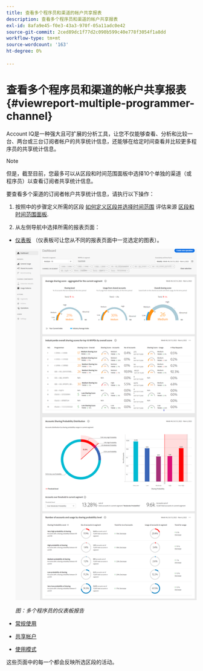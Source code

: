 ```yaml
---
title: 查看多个程序员和渠道的帐户共享报表
description: 查看多个程序员和渠道的帐户共享报表
exl-id: 8afa9e45-f0e3-43a3-970f-05a11adc0e42
source-git-commit: 2ced89dc1f77d2c090b599c40e778f3054f1a8dd
workflow-type: tm+mt
source-wordcount: '163'
ht-degree: 0%

---
```


# 查看多个程序员和渠道的帐户共享报表 {#viewreport-multiple-programmer-channel}

Account IQ是一种强大且可扩展的分析工具，让您不仅能够查看、分析和比较一台、两台或三台订阅者帐户的共享统计信息，还能够在给定时间查看并比较更多程序员的共享统计信息。

>[!NOTE]
>
>但是，截至目前，您最多可以从区段和时间范围面板中选择10个单独的渠道（或程序员）以查看订阅者共享统计信息。

要查看多个渠道的订阅者帐户共享统计信息，请执行以下操作：

1. 按照中的步骤定义所需的区段 [如何定义区段并选择时间范围](/help/accountiq/howto-select-segment-timeframe.md) 评估来源 [区段和时间范围面板](/help/accountiq/segments-timeframe.md).

1. 从左侧导航中选择所需的报表页面：

* [仪表板](/help/accountiq/dashboard.md) （仪表板可让您从不同的报表页面中一览选定的图表）。

  ![](assets/mult-prog-dashboard.png)

  *图：多个程序员的仪表板报告*

* [常规使用](/help/accountiq/general-usage-reports.md)

* [共享帐户](/help/accountiq/shared-acc-reports.md)

* [使用模式](/help/accountiq/usage-patterns.md)

这些页面中的每一个都会反映所选区段的活动。
